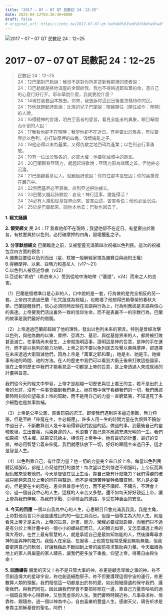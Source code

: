 ```yaml
---
title: "2017 – 07 – 07 QT 民數記 24：12~25"
date: 2025-04-12T03:36:49+0800
draft: false
# original_url: https://cmtc.tw/2017-07-07-qt-%e6%b0%91%e6%95%b8%e8%a8%98-24%ef%bc%9a1225
---
```


![2017 – 07 – 07 QT 民數記 24：12\~25](/images/qt.jpg   "2017 – 07 – 07 QT 民數記 24：12\~25")

# 2017 – 07 – 07 QT 民數記 24：12\~25

> 民數記 24：12\~25  
> 24：12巴蘭對巴勒說：我豈不是對你所差遣到我那裡的使者說：  
> 24：13巴勒就是將他滿屋的金銀給我，我也不得越過耶和華的命，憑自己的心意行好行歹。耶和華說什麼，我就要說什麼？  
> 24：14現在我要回本族去。你來，我告訴你這民日後要怎樣待你的民。  
> 24：15他就題起詩歌說：比珥的兒子巴蘭說：眼目閉住（閉住或作：睜開）的人說，  
> 24：16得聽神的言語，明白至高者的意旨，看見全能者的異象，眼目睜開而仆倒的人說：  
> 24：17我看他卻不在現時；我望他卻不在近日。有星要出於雅各，有杖要興於以色列，必打破摩押的四角，毀壞擾亂之子。  
> 24：18他必得以東為基業，又得仇敵之地西珥為產業；以色列必行事勇敢。  
> 24：19有一位出於雅各的，必掌大權；他要除滅城中的餘民。  
> 24：20巴蘭觀看亞瑪力，就題起詩歌說：亞瑪力原為諸國之首，但他終必沉淪。  
> 24：21巴蘭觀看基尼人，就題起詩歌說：你的住處本是堅固；你的窩巢做在巖穴中。  
> 24：22然而基尼必至衰微，直到亞述把你擄去。  
> 24：23巴蘭又題起詩歌說：哀哉！神行這事，誰能得活？  
> 24：24必有人乘船從基提界而來，苦害亞述，苦害希伯；他也必至沉淪。  
> 24：25於是巴蘭起來，回他本地去；巴勒也回去了。

**1. 經文誦讀**

**2. 領受經文**
民 24：17 我看他卻不在現時；我望他卻不在近日。有星要出於雅各，有杖要興於以色列，必打破摩押的四角，毀壞擾亂之子。

**3. 分享默想經文**
巴蘭臨走之前，又被聖靈充滿第四次祝福以色列民。這次的祝福包含四方面的預言：  
A.彌賽亞要從以色列而出（星、杖被一般解經家視為彌賽亞與祂的王權）  
B.得勝摩押、以東、亞瑪力和基尼人（v17～21）  
C.以色列人被亞述俘虜（v22）  
D.亞述和“希伯”（希伯來人）受到從地中海地帶（“基提”，v24）而來之人的苦害。

（1）巴蘭是個標準口是心非的人，口中說的是一套，行為做的是完全相反的另一套。上帝四次透過巴蘭「化咒詛成為祝福」，也敗壞了他想得巴勒尊榮的春秋大夢。巴蘭提醒我們，信心必須同時反映在言語與行為上，行為則應該是言語與信心的表達。上帝要我們活出裏外一致的信仰生命，而不是表裏不一的宗教行為，巴蘭的故事是我們最好的借鏡。

（2）上帝透過巴蘭卻超越了他的理性，發出以色列未來的預言。特別是曾經攻擊以色列，與他為敵的以東、摩押、亞瑪力、基尼、與從基提界來的人，都將被打敗甚至滅亡。在事情尚未發生，上帝就指明這事，證明這是神的旨意，是神的手在運行，而不是以色列的能力功勞。上帝之前不要以色列民去攻擊以東與摩押，卻選擇在未來透過大衛毀滅他們，因為上帝是「萬軍之耶和華」，祂是主、祂是王。祂做事有祂的時間、祂的方法。在人的歷史中我們可以看到大衛王後來打敗這些國家，但在上帝的歷史中我們才能看見這一切都是上帝的旨意，是上帝透過人來成就祂的計畫與旨意。

我們從今天的經文中學習，上帝才是超越一切歷史與世上君王的主，若不是出於上帝的允許，沒有一件事會臨到我們身上。祂在暗中保守看顧我們的一切，我們應該要時時刻刻仰望尋求上帝的幫助，而不是用自己的力量一直窮緊張，不知道死了多少細胞也是無事無補。

（3）上帝是公平公義、賞善罰惡的君王。即使我們遇到許多逼迫患難，無力伸張，但是至終「伸冤在主，主必報應」。許多人用一生的時間力量在仇恨與不饒恕中過日子，不斷數算別人幾十年前得罪我們說過的話，做過的事，到最後自己的靈魂敗壞，生出苦毒，污染身邊的人，也浪費了自己原本應該充滿光明的一生。我們如果把一切主權、結果交託給主，相信在上帝手中，祂有最好的計畫，最好的安排，神必用智慧公義來伸冤，我們就應該放下一切，好好的跟隨主來過日子，這才是智慧人生。

（4）以色列靠自己，有什麼力量？他一切的力量完全來自於上帝。每當以色列民聽話順服時，都是上帝幫他們打的勝仗！每次當以色列悖逆不順服時，上帝反而興起仇敵來管教他們。今天基督徒在世上生活，靠自己能有什麼能力？我們得勝的確據只能夠來自於上帝的同在與幫助，而不是埋頭苦幹實幹撤職查辦。努力是必要的，但是要在主的同在、恩典與旨意中努力，而不是不讀經、不禱告，不理會上帝，過一個自我中心的人生，這樣的人辛苦又多愁。還不如每天好好親近上帝，讓上帝為我們伸冤、為我們爭戰、引導前面的道路，享受在神裏面的安息。

**4. 今天的回應**
一個以自我為中心的人生，心思眼目只會充滿我我我，我是主角，上帝對他而言只不過是達成目的的一個工具而已。但是一個尊主為大的人生，則是看見上帝才是主角，上帝的旨意、計畫、能力、榮耀必要成就彰顯，而我們只不過是有分於上帝計畫中的一個小小的螺絲釘而已，人的眼光如豆，又怎麼識透上帝的偉大奇妙。在世上最有智慧的人，就是承認自己是最無知無能的人，然後謙卑尋求神的面與神的能力。我個人在家庭、在服事…上也實在經常感覺到無助無能，但我要更誇自己的軟弱，好讓我藉此不斷回到上帝的面前尋求幫助與力量。今天繼續為地上的家人與屬靈的家人禱告，讓我們更多放下重擔，仰望上帝，得著自由與生命！

**5. 回應禱告**
親愛的天父！祢不是只管大事的神，祢更是顧念卑微之事的神。祢不但創造偉大的星球宇宙，祢也創造細胞原子。祢不但要護理這個宇宙的運行，祢更數算人類的頭髮。我們相信這一切都是出於祢的愛，如此鉅細靡遺的保守我們、護衛我們，與我們同在。因此讓我們學會不要把祢晾在一邊，靠自己力量苦哈哈的過一個既自我中心得罪神，又愁苦虛空的人生。我們要時時親近祢，凡事尋求祢、倚靠祢、跟隨祢，過一個以神為中心，自由喜樂的豐盛人生。感謝天父，禱告祈求是奉靠主耶穌基督的聖名，阿們！
